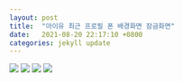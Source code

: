 ```yaml
---
layout: post
title:  "아이유 최근 프로필 폰 배경화면 잠금화면"
date:   2021-08-20 22:17:10 +0800
categories: jekyll update
---
```

<style>c {display:block !important}</style>
<img src='https://i.pinimg.com/originals/58/3c/41/583c414deb3713b8e8a2dbc058e99a54.jpg'>
<img src='https://i.pinimg.com/originals/f6/e8/b0/f6e8b0b9404bc98540af4539dd2e4d2c.jpg'>
<img src='https://i.pinimg.com/originals/ad/21/ab/ad21ab2d9bbec8d5970cb29b8892a89c.jpg'>
<img src='https://i.pinimg.com/originals/ab/a4/a7/aba4a7e7cedc3a22664466b15a211a09.jpg'>